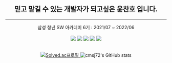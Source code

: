 
## <div align="center">믿고 맡길 수 있는 개발자가 되고싶은 윤찬호 입니다.
</div>

------
<div align="center">
삼성 청년 SW 아카데미 6기 : 2021/07 ~ 2022/06
</div>
</br>
<div align="center">
<img src="https://img.shields.io/badge/Unity-FFFFFF?style=flat-square&logo=Unity&logoColor=black"/>
<img src="https://img.shields.io/badge/C-A8B9CC?style=flat-square&logo=C&logoColor=white"/>
<img src="https://img.shields.io/badge/C++-00599C?style=flat-square&logo=C%2B%2B&logoColor=white"/>
<img src="https://img.shields.io/badge/C%23-239120?style=flat-square&logo=C Sharp&logoColor=white"/>
<img src="https://img.shields.io/badge/java-2C2255?style=flat-square&logo=Eclipse IDE&logoColor=white"/>
</div>
</br>
<div align="center">
 
 [![Solved.ac프로필](http://mazassumnida.wtf/api/v2/generate_badge?boj=cmsj72)	](https://solved.ac/cmsj72)
 ![cmsj72's GitHub stats](https://github-readme-stats.vercel.app/api?username=cmsj72&&show_icons=true&theme=radical)

</div>
